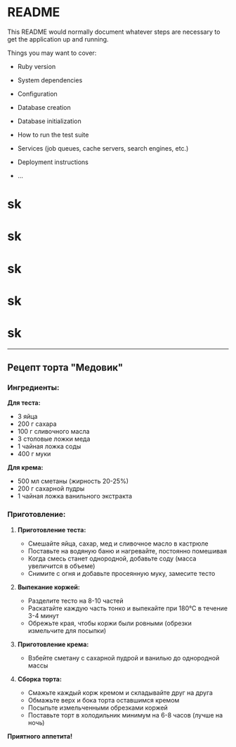 # README

This README would normally document whatever steps are necessary to get the
application up and running.

Things you may want to cover:

* Ruby version

* System dependencies

* Configuration

* Database creation

* Database initialization

* How to run the test suite

* Services (job queues, cache servers, search engines, etc.)

* Deployment instructions

* ...
# sk
# sk
# sk
# sk
# sk

---

## Рецепт торта "Медовик"

### Ингредиенты:

**Для теста:**
- 3 яйца
- 200 г сахара
- 100 г сливочного масла
- 3 столовые ложки меда
- 1 чайная ложка соды
- 400 г муки

**Для крема:**
- 500 мл сметаны (жирность 20-25%)
- 200 г сахарной пудры
- 1 чайная ложка ванильного экстракта

### Приготовление:

1. **Приготовление теста:**
   - Смешайте яйца, сахар, мед и сливочное масло в кастрюле
   - Поставьте на водяную баню и нагревайте, постоянно помешивая
   - Когда смесь станет однородной, добавьте соду (масса увеличится в объеме)
   - Снимите с огня и добавьте просеянную муку, замесите тесто

2. **Выпекание коржей:**
   - Разделите тесто на 8-10 частей
   - Раскатайте каждую часть тонко и выпекайте при 180°C в течение 3-4 минут
   - Обрежьте края, чтобы коржи были ровными (обрезки измельчите для посыпки)

3. **Приготовление крема:**
   - Взбейте сметану с сахарной пудрой и ванилью до однородной массы

4. **Сборка торта:**
   - Смажьте каждый корж кремом и складывайте друг на друга
   - Обмажьте верх и бока торта оставшимся кремом
   - Посыпьте измельченными обрезками коржей
   - Поставьте торт в холодильник минимум на 6-8 часов (лучше на ночь)

**Приятного аппетита!**
